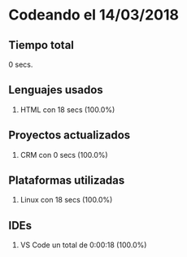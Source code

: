 # Codeando el 14/03/2018

## Tiempo total
0 secs.

## Lenguajes usados
1. HTML con 18 secs (100.0%)

## Proyectos actualizados
1. CRM con 0 secs (100.0%)

## Plataformas utilizadas
1. Linux con 18 secs (100.0%)

## IDEs
1. VS Code un total de 0:00:18 (100.0%)
